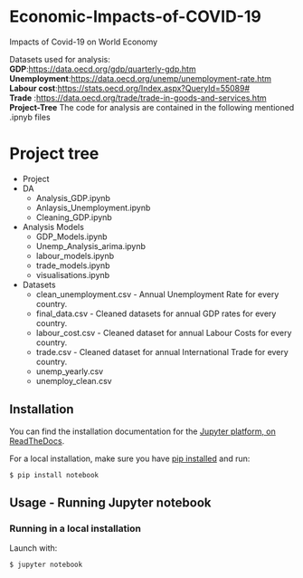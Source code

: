 # Economic-Impacts-of-COVID-19
 Impacts of Covid-19 on World Economy

Datasets used for analysis:<br>
**GDP**:https://data.oecd.org/gdp/quarterly-gdp.htm<br>
**Unemployment**:https://data.oecd.org/unemp/unemployment-rate.htm<br>
**Labour cost**:https://stats.oecd.org/Index.aspx?QueryId=55089#<br>
**Trade** :https://data.oecd.org/trade/trade-in-goods-and-services.htm<br>
**Project-Tree**
 The code for analysis are contained in the following mentioned .ipnyb files

# Project tree
 * Project
 * DA
   * Analysis_GDP.ipynb
   * Anlaysis_Unemployment.ipynb
   * Cleaning_GDP.ipynb
 * Analysis Models
   * GDP_Models.ipynb
   * Unemp_Analysis_arima.ipynb
   * labour_models.ipynb
   * trade_models.ipynb
   * visualisations.ipynb
* Datasets
   * clean_unemployment.csv - Annual Unemployment Rate for every country.
   * final_data.csv - Cleaned datasets for annual GDP rates for every country.
   * labour_cost.csv - Cleaned dataset for annual Labour Costs for every country.
   * trade.csv - Cleaned dataset for annual International Trade for every country.
   * unemp_yearly.csv
   * unemploy_clean.csv
  
## Installation
You can find the installation documentation for the
[Jupyter platform, on ReadTheDocs](https://jupyter.readthedocs.io/en/latest/install.html).

For a local installation, make sure you have
[pip installed](https://pip.readthedocs.io/en/stable/installing/) and run:

    $ pip install notebook

## Usage - Running Jupyter notebook

### Running in a local installation

Launch with:

    $ jupyter notebook
